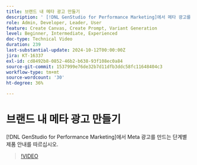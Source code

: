 ```yaml
---
title: 브랜드 내 메타 광고 만들기
description: ' [!DNL GenStudio for Performance Marketing]에서 메타 광고를 만드는 단계별 제품 둘러보기를 따르십시오.'
role: Admin, Developer, Leader, User
feature: Create Canvas, Create Prompt, Variant Generation
level: Beginner, Intermediate, Experienced
doc-type: Technical Video
duration: 239
last-substantial-update: 2024-10-12T00:00:00Z
jira: KT-16337
exl-id: cd8492b8-0852-46b2-b638-93f108ec0a84
source-git-commit: 1537999e76de32b7d11dfb3ddc58fc11648404c3
workflow-type: tm+mt
source-wordcount: '30'
ht-degree: 36%

---
```


# 브랜드 내 메타 광고 만들기

[!DNL GenStudio for Performance Marketing]에서 Meta 광고를 만드는 단계별 제품 안내를 따르십시오.

>[!VIDEO](https://video.tv.adobe.com/v/3435057/?learn=on)
